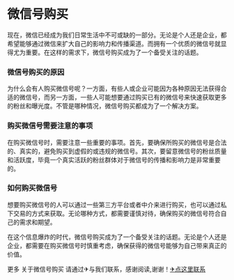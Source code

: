 # 微信号购买

现在，微信已经成为我们日常生活中不可或缺的一部分。无论是个人还是企业，都希望能够通过微信来扩大自己的影响力和传播渠道。而拥有一个优质的微信号就显得尤为重要。在这样的需求下，微信号购买成为了一个备受关注的话题。

### 微信号购买的原因

为什么会有人购买微信号呢？一方面，有些人或企业可能因为各种原因无法获得合适的微信号，而另一方面，一些人可能想要通过购买已有的微信号来快速获取更多的粉丝和曝光度。不管是哪种情况，微信号购买都成为了一个解决方案。

### 购买微信号需要注意的事项

在购买微信号时，需要注意一些重要的事项。首先，要确保所购买的微信号是合法的、真实的，避免购买到虚假的或违规的微信号。其次，要留意微信号的粉丝质量和活跃度，毕竟一个真实活跃的粉丝群体对于微信号的传播和影响力是非常重要的。

### 如何购买微信号

想要购买微信号的人可以通过一些第三方平台或者中介来进行购买，也可以通过私下交易的方式来获取。无论哪种方式，都需要谨慎对待，确保购买的微信号符合自己的需求和期望。

在这个信息爆炸的时代，微信号购买成为了一个备受关注的话题。无论是个人还是企业，都需要在购买微信号时慎重考虑，确保获得的微信号能够为自己带来真正的价值。

更多 关于微信号购买 请通过✈与我们联系，感谢阅读,谢谢！[✈点这里联系](https://c.k02.cc)